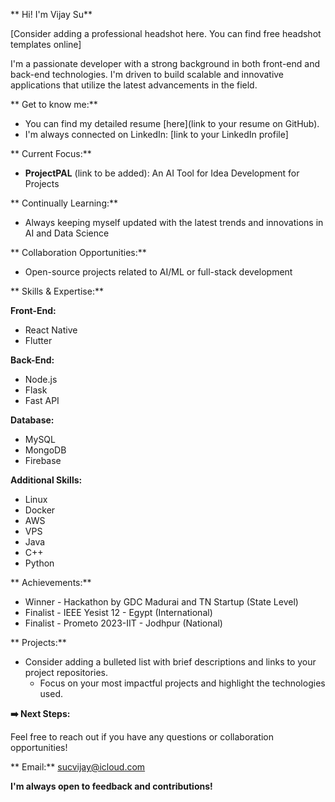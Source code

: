 ** Hi! I'm Vijay Su**

[Consider adding a professional headshot here. You can find free headshot templates online]

I'm a passionate developer with a strong background in both front-end and back-end technologies. I'm driven to build scalable and innovative applications that utilize the latest advancements in the field.

** Get to know me:**

* You can find my detailed resume [here](link to your resume on GitHub).
* I'm always connected on LinkedIn: [link to your LinkedIn profile]

**  Current Focus:**

* **ProjectPAL** (link to be added): An AI Tool for Idea Development for Projects

**  Continually Learning:**

* Always keeping myself updated with the latest trends and innovations in AI and Data Science

**  Collaboration Opportunities:**

* Open-source projects related to AI/ML or full-stack development

**  Skills & Expertise:**

**Front-End:**

* React Native
* Flutter

**Back-End:**

* Node.js
* Flask
* Fast API

**Database:**

* MySQL
* MongoDB
* Firebase

**Additional Skills:**

* Linux
* Docker
* AWS
* VPS
* Java
* C++
* Python

** Achievements:**

* Winner - Hackathon by GDC Madurai and TN Startup (State Level)
* Finalist - IEEE Yesist 12 - Egypt (International)
* Finalist - Prometo 2023-IIT - Jodhpur (National)

**  Projects:**

* Consider adding a bulleted list with brief descriptions and links to your project repositories. 
  * Focus on your most impactful projects and highlight the technologies used.

**➡️  Next Steps:**

Feel free to reach out if you have any questions or collaboration opportunities!

** Email:** sucvijay@icloud.com

**I'm always open to feedback and contributions!**
